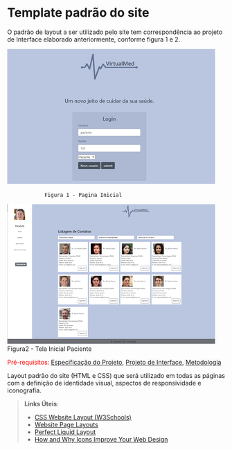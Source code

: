 # Template padrão do site

O  padrão  de  layout  a  ser  utilizado  pelo  site  tem  correspondência  ao  projeto  de  Interface 
elaborado anteriormente, conforme figura 1 e 2.

![Index](img/01-Tela-Inicial-Online.png)

                Figura 1 - Pagina Inicial
                
                

![Index-Paciente](img/01-Tela-Inicial-Paciente-On.png)
                Figura2  - Tela Inicial Paciente



<span style="color:red">Pré-requisitos: <a href="2-Especificação do Projeto.md"> Especificação do Projeto</a></span>, <a href="3-Projeto de Interface.md"> Projeto de Interface</a>, <a href="4-Metodologia.md"> Metodologia</a>

Layout padrão do site (HTML e CSS) que será utilizado em todas as páginas com a definição de identidade visual, aspectos de responsividade e iconografia.

> **Links Úteis**:
>
> - [CSS Website Layout (W3Schools)](https://www.w3schools.com/css/css_website_layout.asp)
> - [Website Page Layouts](http://www.cellbiol.com/bioinformatics_web_development/chapter-3-your-first-web-page-learning-html-and-css/website-page-layouts/)
> - [Perfect Liquid Layout](https://matthewjamestaylor.com/perfect-liquid-layouts)
> - [How and Why Icons Improve Your Web Design](https://usabilla.com/blog/how-and-why-icons-improve-you-web-design/)
